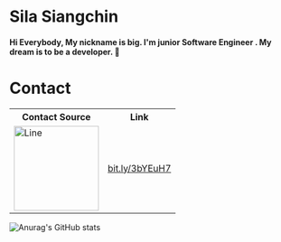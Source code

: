 # Sila Siangchin


<h4>Hi Everybody, My nickname is big. I'm junior Software Engineer . My dream is to be a developer. 👋 </h4>


# Contact

<table style="width:100%;">
      <tr>
        <th>Contact Source</th>
        <th>Link</th>
      </tr>
      <tr>
        <td><img src="https://cdn-icons.flaticon.com/png/512/3536/premium/3536785.png?token=exp=1660446223~hmac=36491a00129c800aef6470277c2436c2" alt="Line" width="150" height="150" ></td>
        <td><a href="bit.ly/3bYEuH7">bit.ly/3bYEuH7</a></td>
      </tr>
    </table>


![Anurag's GitHub stats](https://github-readme-stats.vercel.app/api?username=silabig1294&show_icons=true&theme=radical)


<!--[![Anurag's GitHub stats](https://github-readme-stats.vercel.app/api?username=anuraghazra)](https://github.com/anuraghazra/github-readme-stats)-->

<!--
**silabig1294/silabig1294** is a ✨ _special_ ✨ repository because its `README.md` (this file) appears on your GitHub profile.

Here are some ideas to get you started:

- 🔭 I’m currently working on ...
- 🌱 I’m currently learning ...
- 👯 I’m looking to collaborate on ...
- 🤔 I’m looking for help with ...
- 💬 Ask me about ...
- 📫 How to reach me: ...
- 😄 Pronouns: ...
- ⚡ Fun fact: ...
-->
